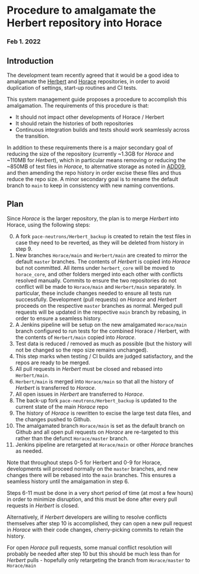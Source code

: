 # Procedure to amalgamate the Herbert repository into Horace

### Feb 1. 2022

## Introduction

The development team recently agreed that it would be a good idea to amalgamate the
[Herbert](https://github.com/pace-neutrons/Herbert/)
and [Horace](https://github.com/pace-neutrons/Horace) repositories,
in order to avoid duplication of settings, start-up routines and CI tests.

This system management guide proposes a procedure to accomplish this amalgamation.
The requirements of this procedure is that:

* It should not impact other developments of Horace / Herbert
* It should retain the histories of both repositories
* Continuous integration builds and tests should work seamlessly across the transition.

In addition to these requirements there is a major secondary goal of reducing the
size of the repository (currently ~1.3GB for *Horace* and ~110MB for *Herbert*),
which in particular means removing or reducing the ~850MB of test files in *Horace*,
to alternative storage as noted in
[ADD09](https://github.com/pace-neutrons/Horace/blob/7c9e35b08831212ff23656832c81162261a20226/documentation/add/09_test_data_storage.md),
and then amending the repo history in order excise these files and thus reduce the repo size.
A minor secondary goal is to rename the default branch to `main` to keep in
consistency with new naming conventions.


## Plan

Since *Horace* is the larger repository, the plan is to merge *Herbert* into Horace,
using the following steps:

0. A fork `pace-neutrons/Herbert_backup` is created to retain the test files in
   case they need to be reverted, as they will be deleted from history in step 9.
1. New branches `Horace/main` and `Herbert/main` are created to mirror the default `master` branches.
   The contents of *Herbert* is copied into *Horace* but not committed.
   All items under `herbert_core` will be moved to `horace_core`,
   and other folders merged into each other with conflicts resolved manually.
   Commits to ensure the two repositories do not conflict will be made to `Horace/main`
   and `Herbert/main` separately.
   In particular, these include changes needed to ensure all tests run successfully.
   Development (pull requests) on *Horace* and *Herbert* proceeds on the respective `master` branches as normal.
   Merged pull requests will be updated in the respective `main` branch by rebasing,
   in order to ensure a seamless history.
2. A Jenkins pipeline will be setup on the new amalgamated `Horace/main` branch configured
   to run tests for the combined Horace / Herbert, with the contents of `Herbert/main` copied into *Horace*.
3. Test data is reduced / removed as much as possible (but the history will not be changed so the repo size remains unchanged).
4. This step marks when testing / CI builds are judged satisfactory, and the repos are ready to be merged.
5. All pull requests in *Herbert* must be closed and rebased into `Herbert/main`.
6. `Herbert/main` is merged into `Horace/main` so that all the history of *Herbert* is transferred to *Horace*.
7. All open issues in *Herbert* are transferred to *Horace*.
8. The back-up fork `pace-neutrons/Herbert_backup` is updated to the current state of the main *Horace* repo
9. The history of *Horace* is rewritten to excise the large test data files, and the changes pushed to Github.
10. The amalgamated branch `Horace/main` is set as the default branch on Github and all open pull
    requests on *Horace* are re-targeted to this rather than the defunct `Horace/master` branch.
11. Jenkins pipeline are retargeted at `Horace/main` or other *Horace* branches as needed.

Note that throughout steps 0-5 for Herbert and 0-9 for Horace, developments will proceed normally
on the `master` branches, and new changes there will be rebased into the `main` branches.
This ensures a seamless history until the amalgamation in step 6.

Steps 6-11 must be done in a very short period of time (at most a few hours) in order to minimize disruption,
and this must be done after every pull requests in *Herbert* is closed.

Alternatively, if *Herbert* developers are willing to resolve conflicts themselves after step 10 is accomplished,
they can open a new pull request in *Horace* with their code changes, cherry-picking commits to retain the history.

For open *Horace* pull requests, some manual conflict resolution will probably be needed after step 10 but
this should be much less than for *Herbert* pulls - hopefully only retargeting the branch from `Horace/master` to `Horace/main` 

